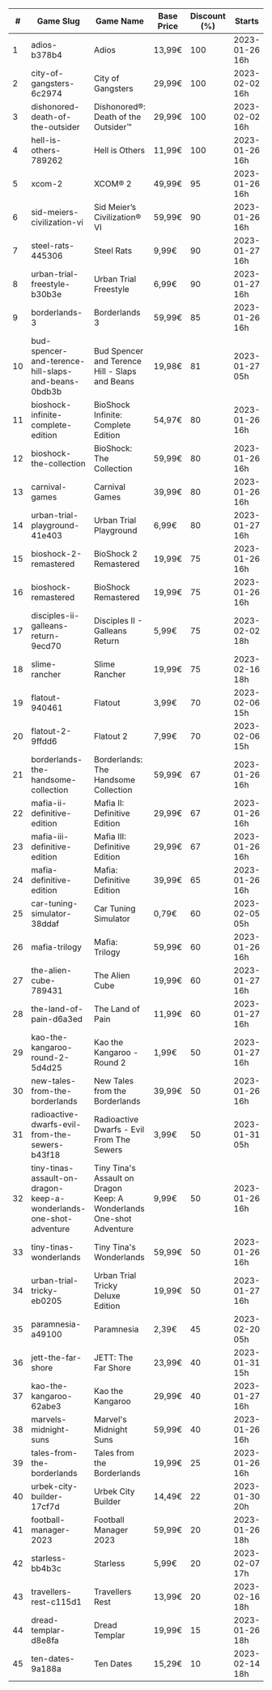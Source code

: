 |#|Game Slug|Game Name|Base Price|Discount (%)|Starts|Ends|
|---|---|---|---|---|---|---|
|1|adios-b378b4|Adios|13,99€|100|2023-01-26 16h|2023-02-02 16h|
|2|city-of-gangsters-6c2974|City of Gangsters|29,99€|100|2023-02-02 16h|2023-02-09 16h|
|3|dishonored-death-of-the-outsider|Dishonored®: Death of the Outsider™|29,99€|100|2023-02-02 16h|2023-02-09 16h|
|4|hell-is-others-789262|Hell is Others|11,99€|100|2023-01-26 16h|2023-02-02 16h|
|5|xcom-2|XCOM® 2|49,99€|95|2023-01-26 16h|2023-02-09 16h|
|6|sid-meiers-civilization-vi|Sid Meier’s Civilization® VI|59,99€|90|2023-01-26 16h|2023-02-09 16h|
|7|steel-rats-445306|Steel Rats|9,99€|90|2023-01-27 16h|2023-02-03 16h|
|8|urban-trial-freestyle-b30b3e|Urban Trial Freestyle|6,99€|90|2023-01-27 16h|2023-02-03 16h|
|9|borderlands-3|Borderlands 3|59,99€|85|2023-01-26 16h|2023-02-09 16h|
|10|bud-spencer-and-terence-hill-slaps-and-beans-0bdb3b|Bud Spencer and Terence Hill - Slaps and Beans|19,98€|81|2023-01-27 05h|2023-02-12 05h|
|11|bioshock-infinite-complete-edition|BioShock Infinite: Complete Edition|54,97€|80|2023-01-26 16h|2023-02-09 16h|
|12|bioshock-the-collection|BioShock: The Collection|59,99€|80|2023-01-26 16h|2023-02-09 16h|
|13|carnival-games|Carnival Games|39,99€|80|2023-01-26 16h|2023-02-09 16h|
|14|urban-trial-playground-41e403|Urban Trial Playground|6,99€|80|2023-01-27 16h|2023-02-03 16h|
|15|bioshock-2-remastered|BioShock 2 Remastered|19,99€|75|2023-01-26 16h|2023-02-09 16h|
|16|bioshock-remastered|BioShock Remastered|19,99€|75|2023-01-26 16h|2023-02-09 16h|
|17|disciples-ii-galleans-return-9ecd70|Disciples II - Galleans Return|5,99€|75|2023-02-02 18h|2023-02-16 18h|
|18|slime-rancher|Slime Rancher|19,99€|75|2023-02-16 18h|2023-02-27 18h|
|19|flatout-940461|Flatout|3,99€|70|2023-02-06 15h|2023-02-20 15h|
|20|flatout-2-9ffdd6|Flatout 2|7,99€|70|2023-02-06 15h|2023-02-20 15h|
|21|borderlands-the-handsome-collection|Borderlands: The Handsome Collection|59,99€|67|2023-01-26 16h|2023-02-09 16h|
|22|mafia-ii-definitive-edition|Mafia II: Definitive Edition|29,99€|67|2023-01-26 16h|2023-02-09 16h|
|23|mafia-iii-definitive-edition|Mafia III: Definitive Edition|29,99€|67|2023-01-26 16h|2023-02-09 16h|
|24|mafia-definitive-edition|Mafia: Definitive Edition|39,99€|65|2023-01-26 16h|2023-02-09 16h|
|25|car-tuning-simulator-38ddaf|Car Tuning Simulator|0,79€|60|2023-02-05 05h|2023-02-24 05h|
|26|mafia-trilogy|Mafia: Trilogy|59,99€|60|2023-01-26 16h|2023-02-09 16h|
|27|the-alien-cube-789431|The Alien Cube|19,99€|60|2023-01-27 16h|2023-01-29 16h|
|28|the-land-of-pain-d6a3ed|The Land of Pain|11,99€|60|2023-01-27 16h|2023-01-29 16h|
|29|kao-the-kangaroo-round-2-5d4d25|Kao the Kangaroo - Round 2|1,99€|50|2023-01-27 16h|2023-02-03 16h|
|30|new-tales-from-the-borderlands|New Tales from the Borderlands|39,99€|50|2023-01-26 16h|2023-02-09 16h|
|31|radioactive-dwarfs-evil-from-the-sewers-b43f18|Radioactive Dwarfs - Evil From The Sewers|3,99€|50|2023-01-31 05h|2023-02-07 05h|
|32|tiny-tinas-assault-on-dragon-keep-a-wonderlands-one-shot-adventure|Tiny Tina's Assault on Dragon Keep: A Wonderlands One-shot Adventure|9,99€|50|2023-01-26 16h|2023-02-09 16h|
|33|tiny-tinas-wonderlands|Tiny Tina's Wonderlands|59,99€|50|2023-01-26 16h|2023-02-09 16h|
|34|urban-trial-tricky-eb0205|Urban Trial Tricky Deluxe Edition|19,99€|50|2023-01-27 16h|2023-02-03 16h|
|35|paramnesia-a49100|Paramnesia|2,39€|45|2023-02-20 05h|2023-02-27 05h|
|36|jett-the-far-shore|JETT: The Far Shore|23,99€|40|2023-01-31 15h|2023-02-14 15h|
|37|kao-the-kangaroo-62abe3|Kao the Kangaroo|29,99€|40|2023-01-27 16h|2023-02-03 16h|
|38|marvels-midnight-suns|Marvel's Midnight Suns|59,99€|40|2023-01-26 16h|2023-02-09 16h|
|39|tales-from-the-borderlands|Tales from the Borderlands|19,99€|25|2023-01-26 16h|2023-02-09 16h|
|40|urbek-city-builder-17cf7d|Urbek City Builder|14,49€|22|2023-01-30 20h|2023-02-13 20h|
|41|football-manager-2023|Football Manager 2023|59,99€|20|2023-01-26 18h|2023-02-02 18h|
|42|starless-bb4b3c|Starless|5,99€|20|2023-02-07 17h|2023-02-14 17h|
|43|travellers-rest-c115d1|Travellers Rest|13,99€|20|2023-02-16 18h|2023-02-27 18h|
|44|dread-templar-d8e8fa|Dread Templar|19,99€|15|2023-01-26 18h|2023-02-02 18h|
|45|ten-dates-9a188a|Ten Dates|15,29€|10|2023-02-14 18h|2023-02-21 18h|
